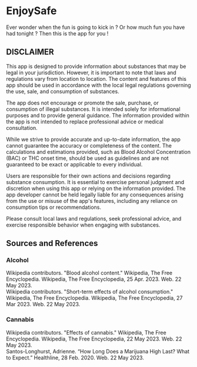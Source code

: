 # EnjoySafe

Ever wonder when the fun is going to kick in ? Or how much fun you have had tonight ? Then this is the app for you !

## DISCLAIMER

This app is designed to provide information about substances that may be legal in your jurisdiction. However, it is important to note that laws and regulations vary from location to location. The content and features of this app should be used in accordance with the local legal regulations governing the use, sale, and consumption of substances.

The app does not encourage or promote the sale, purchase, or consumption of illegal substances. It is intended solely for informational purposes and to provide general guidance. The information provided within the app is not intended to replace professional advice or medical consultation.

While we strive to provide accurate and up-to-date information, the app cannot guarantee the accuracy or completeness of the content. The calculations and estimations provided, such as Blood Alcohol Concentration (BAC) or THC onset time, should be used as guidelines and are not guaranteed to be exact or applicable to every individual.

Users are responsible for their own actions and decisions regarding substance consumption. It is essential to exercise personal judgment and discretion when using this app or relying on the information provided. The app developer cannot be held legally liable for any consequences arising from the use or misuse of the app's features, including any reliance on consumption tips or recommendations.

Please consult local laws and regulations, seek professional advice, and exercise responsible behavior when engaging with substances.

## Sources and References

### Alcohol

Wikipedia contributors. "Blood alcohol content." Wikipedia, The Free Encyclopedia. Wikipedia, The Free Encyclopedia, 25 Apr. 2023. Web. 22 May 2023. \
Wikipedia contributors. "Short-term effects of alcohol consumption." Wikipedia, The Free Encyclopedia. Wikipedia, The Free Encyclopedia, 27 Mar 2023. Web. 22 May 2023.

### Cannabis

Wikipedia contributors. "Effects of cannabis." Wikipedia, The Free Encyclopedia. Wikipedia, The Free Encyclopedia, 22 May 2023. Web. 22 May 2023. \
Santos-Longhurst, Adrienne. “How Long Does a Marijuana High Last? What to Expect.” Healthline, 28 Feb. 2020. Web. 22 May 2023.

